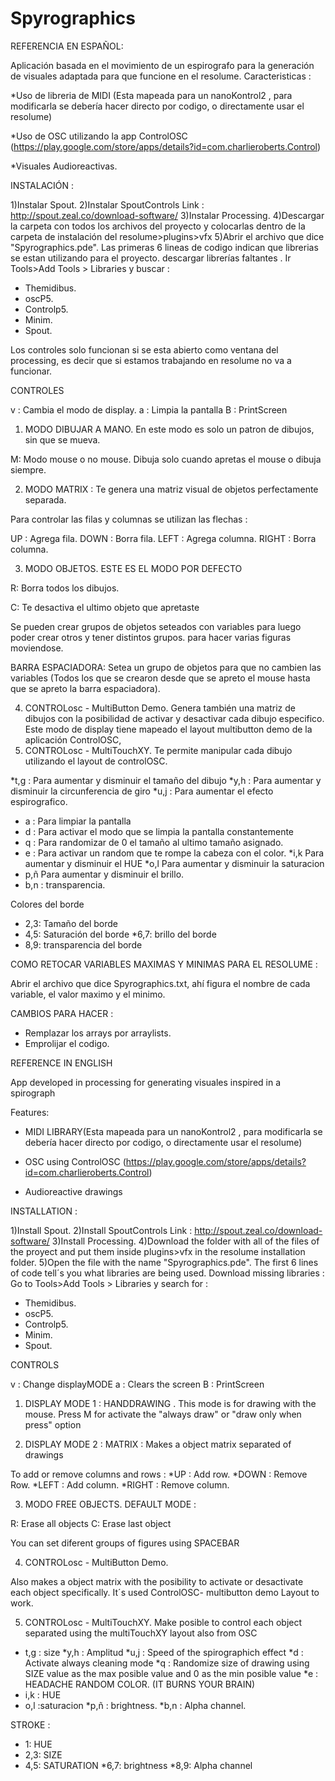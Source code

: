 # Spyrographics

REFERENCIA EN ESPAÑOL:

Aplicación basada en el movimiento de un espirografo para la generación de visuales adaptada para que funcione en el resolume.
Caracteristicas : 

*Uso de libreria de MIDI (Esta mapeada para un nanoKontrol2 , para modificarla se debería hacer directo por codigo, o directamente usar el resolume)

*Uso de OSC utilizando la app ControlOSC (https://play.google.com/store/apps/details?id=com.charlieroberts.Control)

*Visuales Audioreactivas.

INSTALACIÓN : 

1)Instalar Spout. 
2)Instalar SpoutControls
Link : http://spout.zeal.co/download-software/
3)Instalar Processing.
4)Descargar la carpeta con todos los archivos del proyecto y colocarlas dentro de la carpeta de instalación del resolume>plugins>vfx
5)Abrir el archivo que dice "Spyrographics.pde".
Las primeras 6 lineas de codigo indican que librerias se estan utilizando para el proyecto.
descargar librerías faltantes . Ir Tools>Add Tools > Libraries y buscar : 

* Themidibus.
* oscP5.
* Controlp5.
* Minim.
* Spout.

Los controles solo funcionan si se esta abierto como ventana del processing, es decir que si estamos trabajando en resolume no va a funcionar. 

CONTROLES 
 
 v : Cambia el modo de display. 
 a : Limpia la pantalla
 B : PrintScreen

 1) MODO DIBUJAR A MANO. En este modo es solo un patron de dibujos, sin que se mueva.
 
 M: Modo mouse o no mouse. Dibuja solo cuando apretas el mouse o dibuja siempre.
 
 
 2) MODO MATRIX : Te genera una matriz visual de objetos perfectamente separada.
 
 Para controlar las filas y columnas se utilizan las flechas :

  UP :  Agrega fila.
  DOWN : Borra fila.
  LEFT : Agrega columna.
  RIGHT : Borra columna.


 3) MODO OBJETOS. ESTE ES EL MODO POR DEFECTO
 
 R: Borra todos los dibujos.
 
 C: Te desactiva el ultimo objeto que apretaste
 
 Se pueden crear grupos de objetos seteados con variables para luego poder crear otros y tener distintos grupos.
 para hacer varias figuras moviendose. 
 
 BARRA ESPACIADORA: Setea un grupo de objetos para que no cambien las variables
 (Todos los que se crearon desde que se apreto el mouse hasta que se apreto la barra espaciadora).
 
 4) CONTROLosc - MultiButton Demo.
  Genera también una matriz de dibujos con la posibilidad de activar y desactivar cada dibujo especifico.
  Este modo de display tiene mapeado el layout multibutton demo de la aplicación ControlOSC,
 5) CONTROLosc - MultiTouchXY.
 Te permite manipular cada dibujo utilizando el layout de controlOSC.


 *t,g : Para aumentar y disminuir el tamaño del dibujo
 *y,h : Para aumentar y disminuir la circunferencia de giro
 *u,j : Para aumentar el efecto espirografico.
* a  : Para limpiar la pantalla
* d  : Para activar el modo que se limpia la pantalla constantemente
* q  : Para randomizar de 0 el tamaño al ultimo tamaño asignado.
* e  : Para activar un random que te rompe la cabeza con el color.
 *i,k Para aumentar y disminuir el HUE
 *o,l Para aumentar y disminuir la saturacion
 * p,ñ Para aumentar y disminuir el brillo.
 * b,n : transparencia. 
 
Colores del borde
* 2,3: Tamaño del borde
* 4,5: Saturación del borde
 *6,7: brillo del borde
* 8,9: transparencia del borde
 
 COMO RETOCAR VARIABLES MAXIMAS Y MINIMAS PARA EL RESOLUME : 
 
 Abrir el archivo que dice Spyrographics.txt, ahí figura el nombre de cada variable, el valor maximo y el minimo. 

CAMBIOS PARA HACER : 
- Remplazar los arrays por arraylists. 
- Emprolijar el codigo. 

 
REFERENCE IN ENGLISH

App developed in processing for generating visuales inspired in a spirograph

Features:

* MIDI LIBRARY(Esta mapeada para un nanoKontrol2 , para modificarla se debería hacer directo por codigo, o directamente usar el resolume)

* OSC using ControlOSC (https://play.google.com/store/apps/details?id=com.charlieroberts.Control)

* Audioreactive drawings

INSTALLATION : 

1)Install Spout. 
2)Install SpoutControls
Link : http://spout.zeal.co/download-software/
3)Install Processing.
4)Download the folder with all of the files of the proyect and put them inside plugins>vfx in the resolume installation folder.
5)Open the file with the name "Spyrographics.pde".
The first 6 lines of code tell´s you what libraries are being used. Download missing libraries :
Go to Tools>Add Tools > Libraries y search for : 

* Themidibus.
* oscP5.
* Controlp5.
* Minim.
* Spout.




CONTROLS 
 
 v : Change displayMODE
 a : Clears the screen
 B : PrintScreen

 1) DISPLAY MODE 1 : HANDDRAWING . This mode is for drawing with the mouse.
 Press M for activate the "always draw" or "draw only when press" option
 
 2) DISPLAY MODE 2 : MATRIX : Makes a object matrix separated of drawings
 
 To add or remove columns and rows :
  *UP :  Add row.
  *DOWN : Remove Row.
  *LEFT : Add column.
  *RIGHT : Remove column.


 3) MODO FREE OBJECTS. DEFAULT MODE :
 
 R: Erase all objects 
 C: Erase last object

 You can set diferent groups of figures using SPACEBAR

 
 4) CONTROLosc - MultiButton Demo.

 Also makes a object matrix with the posibility to activate or desactivate each object specifically. It´s used ControlOSC- multibutton demo Layout to work.
  
 5) CONTROLosc - MultiTouchXY.
 Make posible to control each object separated using the multiTouchXY layout also from OSC


* t,g : size
 *y,h : Amplitud
 *u,j : Speed of the spirographich effect
 *d  : Activate always cleaning mode
 *q  : Randomize size of drawing  using SIZE value as the max posible value and 0 as the min posible value
 *e  : HEADACHE RANDOM COLOR. (IT BURNS YOUR BRAIN)
* i,k : HUE
* o,l :saturacion
 *p,ñ : brightness.
 *b,n : Alpha channel. 
 
 STROKE : 
 * 1: HUE
 * 2,3: SIZE
 * 4,5: SATURATION
 *6,7: brightness
 *8,9: Alpha channel
 

 
